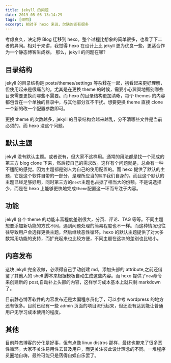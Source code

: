 ```yaml
---
title: jekyll 的问题
date: 2019-05-05 13:14:29
tags: [架构]
excerpt: 相对于 hexo 来说，欠缺的还有很多
---
```


<!-- toc -->


考虑良久，决定将 Blog 迁移到 hexo。整个过程比想象的简单很多，也看了下二者的异同。相对于来讲，我觉得 hexo 在设计上比 jekyll 更为优良一些，更适合作为一个静态博客生成器。
那么，jekyll 的问题在哪?

## 目录结构

jekyll 的目录结构是 posts/themes/settings 等杂糅在一起，初看起来更好理解，但使用起来是很痛苦的。尤其是在更换 theme 的时候，需要小心翼翼地甄别哪些目录需要更换而哪些不需要。而 hexo 的目录结构更加清晰，每个 themes 的内容都包含在一个单独的目录中，与其他部分互不干扰。想要更换 theme 直接 clone 一个新的改一个配置参数即可。

更换 theme 的次数越多，jekyll 的目录结构会越来越乱，分不清哪些文件是当前必须的。而 hexo 没这个问题。


## 默认主题

jekyll 没有默认主题。或者说有，但大家不这样用。通常的用法都是找一个现成的第三方 blog clone 下来，然后按自己的需求改。这样有个问题就是，总会有一种不适配的感觉。因为主题都是别人为自己的使用配置的。而 hexo 提供了默认的主题，它是这个软件自带的一部分，是理所应当的`属于`我们自身的。而且这个默认的主题已经足够好用，同时第三方的`next`主题也占据了相当大的份额。不是说选择少，而是在 hexo 上能够更快地完成`theme`配置这一环而专注于内容。


## 功能

jekyll 各个 theme 的功能丰富程度差别很大，分页、评论、TAG 等等。不同主题想要添加新功能的方式不同，遇到问题处理的简易程度也不一样。而这种情况也往往导致用户会选择更换主题，然后继续恶性循环。hexo 的默认主题提供了对大多数常用功能的支持，而扩充起来也比较方便，不同主题在这块的差别也比较小。


## 内容发布

这块 jekyll 完全没做，必须得自己手动创建 md，添加头部的 attribute,之前还借鉴了其他人的 shell 脚本来根据模板自动生成这些内容。而 hexo 提供了`new`命令来创建新的 post,自动补上头部的内容，这样学习成本基本上就只剩 markdown 了。

目前静态博客软件的内容发布还是太偏程序员化了，可以参考 wordpress 的地方还有很多。目前已经有一些 admin 页面的项目流行起来，但还没有达到能让普通用户无学习成本使用的程度。


## 其他

目前静态博客的分化是好事，但有点像 linux distros 那样，最终也带来了很多恶性循环。大家不关注易用性去普及用户，而更关注彼此设计理念的不同。一堆程序员圈地自嗨，最终可能只是落得自娱自乐罢了。


